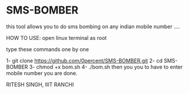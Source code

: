 # SMS-BOMBER
this tool allows you to do sms bombing on any indian mobile number ....

HOW TO USE:
open linux terminal as root

type these commands one by one

1-  git clone https://github.com/0percent/SMS-BOMBER.git
2-  cd SMS-BOMBER
3-  chmod +x bom.sh
4-  ./bom.sh
then you you to have to enter mobile number
you are done.


RITESH SINGH,
IIIT RANCHI
